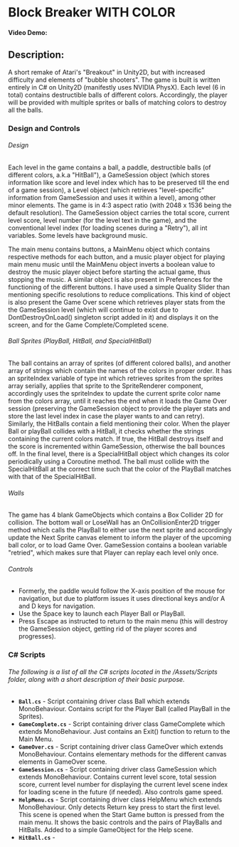 # Block Breaker WITH COLOR
#### Video Demo:  <URL HERE>
## Description:
A short remake of Atari's "Breakout" in Unity2D, but with increased difficulty and elements of "bubble shooters". The game is built is written entirely in C# on      Unity2D (manifestly uses NVIDIA PhysX). Each level (6 in total) contains destructible balls of different colors. Accordingly, the player will be provided with multiple sprites or balls of matching colors to destroy all the balls.

### Design and Controls
  
###### Design
Each level in the game contains a ball, a paddle, destructible balls (of different colors, a.k.a "HitBall"), a GameSession object (which stores information like score and level index which has to be preserved till the end of a game session), a Level object (which retrieves "level-specific" information from GameSession and uses it within a level), among other minor elements. The game is in 4:3 aspect ratio (with 2048 x 1536 being the default resolution). The GameSession object carries the total score, current level score, level number (for the level text in the game), and the conventional level index (for loading scenes during a "Retry"), all int variables. Some levels have background music.
  
The main menu contains buttons, a MainMenu object which contains respective methods for each button, and a music player object for playing main menu music until the MainMenu object inverts a boolean value to destroy the music player object before starting the actual game, thus stopping the music. A similar object is also present in Preferences for the functioning of the different buttons. I have used a simple Quality Slider than mentioning specific resolutions to reduce complications. This kind of object is also present the Game Over scene which retrieves player stats from the the GameSession level (which will continue to exist due to DontDestroyOnLoad() singleton script added in it) and displays it on the screen, and for the Game Complete/Completed scene.

###### Ball Sprites (PlayBall, HitBall, and SpecialHitBall)
The ball contains an array of sprites (of different colored balls), and another array of strings which contain the names of the colors in proper order. It has an spriteIndex variable of type int which retrieves sprites from the sprites array serially, applies that sprite to the SpriteRenderer component, accordingly uses the spriteIndex to update the current sprite color name from the colors array, until it reaches the end when it loads the Game Over session (preserving the GameSession object to provide the player stats and store the last level index in case the player wants to and can retry). Similarly, the HitBalls contain a field mentioning their color. When the player Ball or playBall collides with a HitBall, it checks whether the strings containing the current colors match. If true, the HitBall destroys itself and the score is incremented within GameSession, otherwise the ball bounces off. In the final level, there is a SpecialHitBall object which changes its color periodically using a Coroutine method. The ball must collide with the SpecialHitBall at the correct time such that the color of the PlayBall matches with that of the SpecialHitBall.
  
###### Walls
The game has 4 blank GameObjects which contains a Box Collider 2D for collision. The bottom wall or LoseWall has an OnCollisionEnter2D trigger method which calls the PlayBall to either use the next sprite and accordingly update the Next Sprite canvas element to inform the player of the upcoming ball color, or to load Game Over. GameSession contains a boolean variable "retried", which makes sure that Player can replay each level only once.

###### Controls
- Formerly, the paddle would follow the X-axis position of the mouse for navigation, but due to platform issues it uses directional keys and/or A and D keys for navigation.
- Use the Space key to launch each Player Ball or PlayBall.
- Press Escape as instructed to return to the main menu (this will destroy the GameSession object, getting rid of the player scores and progresses).

### C# Scripts
###### The following is a list of all the C# scripts located in the /Assets/Scripts folder, along with a short description of their basic purpose.
- **```Ball.cs```** - Script containing driver class Ball which extends MonoBehaviour. Contains script for the Player Ball (called PlayBall in the Sprites).
- **```GameComplete.cs```** - Script containing driver class GameComplete which extends MonoBehaviour. Just contains an Exit() function to return to the Main Menu.
- **```GameOver.cs```** - Script containing driver class GameOver which extends MonoBehaviour. Contains elementary methods for the different canvas elements in GameOver scene.
- **```GameSession.cs```** - Script containing driver class GameSession which extends MonoBehaviour. Contains current level score, total session score, current level number for displaying the current level scene index for loading scene in the future (if needed). Also controls game speed.
- **```HelpMenu.cs```** - Script containing driver class HelpMenu which extends MonoBehaviour. Only detects Return key press to start the first level. This scene is opened when the Start Game button is pressed from the main menu. It shows the basic controls and the pairs of PlayBalls and HitBalls. Added to a simple GameObject for the Help scene.
- **```HitBall.cs```** - 


